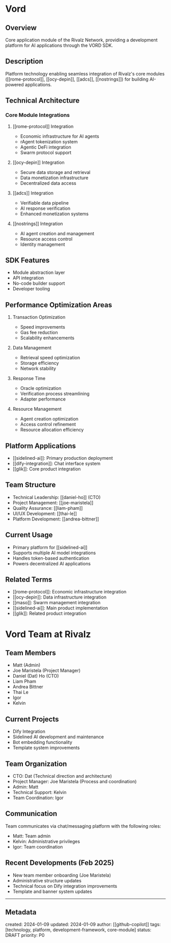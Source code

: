 # Vord

## Overview
Core application module of the Rivalz Network, providing a development platform for AI applications through the VORD SDK.

## Description
Platform technology enabling seamless integration of Rivalz's core modules ([[rome-protocol]], [[ocy-depin]], [[adcs]], [[nostrings]]) for building AI-powered applications.

## Technical Architecture

### Core Module Integrations
1. [[rome-protocol]] Integration
   - Economic infrastructure for AI agents
   - rAgent tokenization system
   - Agentic DeFi integration
   - Swarm protocol support

2. [[ocy-depin]] Integration
   - Secure data storage and retrieval
   - Data monetization infrastructure
   - Decentralized data access

3. [[adcs]] Integration
   - Verifiable data pipeline
   - AI response verification
   - Enhanced monetization systems

4. [[nostrings]] Integration
   - AI agent creation and management
   - Resource access control
   - Identity management

## SDK Features
- Module abstraction layer
- API integration
- No-code builder support
- Developer tooling

## Performance Optimization Areas
1. Transaction Optimization
   - Speed improvements
   - Gas fee reduction
   - Scalability enhancements

2. Data Management
   - Retrieval speed optimization
   - Storage efficiency
   - Network stability

3. Response Time
   - Oracle optimization
   - Verification process streamlining
   - Adapter performance

4. Resource Management
   - Agent creation optimization
   - Access control refinement
   - Resource allocation efficiency

## Platform Applications
- [[sidelined-ai]]: Primary production deployment
- [[dify-integration]]: Chat interface system
- [[glik]]: Core product integration

## Team Structure
- Technical Leadership: [[daniel-ho]] (CTO)
- Project Management: [[joe-maristela]]
- Quality Assurance: [[liam-pham]]
- UI/UX Development: [[thai-le]]
- Platform Development: [[andrea-bittner]]

## Current Usage
- Primary platform for [[sidelined-ai]]
- Supports multiple AI model integrations
- Handles token-based authentication
- Powers decentralized AI applications

## Related Terms
- [[rome-protocol]]: Economic infrastructure integration
- [[ocy-depin]]: Data infrastructure integration
- [[maso]]: Swarm management integration
- [[sidelined-ai]]: Main product implementation
- [[glik]]: Related product integration

# Vord Team at Rivalz

## Team Members
- Matt (Admin)
- Joe Maristela (Project Manager)
- Daniel (Dat) Ho (CTO)
- Liam Pham
- Andrea Bittner
- Thai Le
- Igor
- Kelvin

## Current Projects
- Dify Integration
- Sidelined AI development and maintenance
- Bot embedding functionality
- Template system improvements

## Team Organization
- CTO: Dat (Technical direction and architecture)
- Project Manager: Joe Maristela (Process and coordination)
- Admin: Matt
- Technical Support: Kelvin
- Team Coordination: Igor

## Communication
Team communicates via chat/messaging platform with the following roles:
- Matt: Team admin
- Kelvin: Administrative privileges
- Igor: Team coordination

## Recent Developments (Feb 2025)
- New team member onboarding (Joe Maristela)
- Administrative structure updates
- Technical focus on Dify integration improvements
- Template and banner system updates

---
## Metadata
created: 2024-01-09
updated: 2024-01-09
author: [[github-copilot]]
tags: [technology, platform, development-framework, core-module]
status: DRAFT
priority: P0